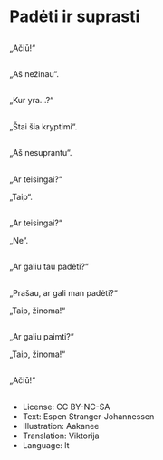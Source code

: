 # Padėti ir suprasti

##
„Ačiū!“

##
„Aš nežinau“.

##
„Kur yra...?“

##
„Štai šia kryptimi“.

##
„Aš nesuprantu“.

##
„Ar teisingai?“

„Taip“.

##
„Ar teisingai?“

„Ne“.

##
„Ar galiu tau padėti?“

##
„Prašau, ar gali man padėti?“

„Taip, žinoma!“

##
„Ar galiu paimti?“

„Taip, žinoma!“

##
„Ačiū!“

##
* License: CC BY-NC-SA
* Text: Espen Stranger-Johannessen
* Illustration: Aakanee
* Translation: Viktorija
* Language: lt
